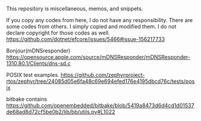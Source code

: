 This repository is miscellaneous, memos, and snippets.

If you copy any codes from here, I do not have any responsibility.
There are some codes from others. 
I simply copied and modified them. I do not declare copyright for those codes as well.
https://github.com/dotnet/efcore/issues/5466#issue-156217733

Bonjour(mDNSresponder)
https://opensource.apple.com/source/mDNSResponder/mDNSResponder-1310.80.1/Clients/dns-sd.c

POSIX test examples.
https://github.com/zephyrproject-rtos/zephyr/tree/24085d05e6fa48c69e694efed176e4195dbcd76c/tests/posix

bitbake contains
https://github.com/openembedded/bitbake/blob/5419a8473d6d4cd1d01537de68ad8d72cf5be0b2/lib/bb/utils.py#L1022
